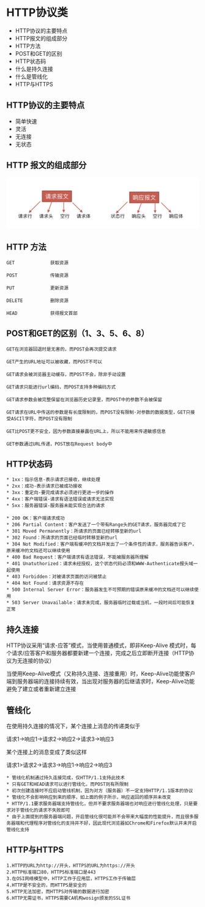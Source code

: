 # HTTP协议类

* HTTP协议的主要特点
* HTTP报文的组成部分
* HTTP方法
* POST和GET的区别
* HTTP状态码
* 什么是持久连接
* 什么是管线化
* HTTP与HTTPS

## HTTP协议的主要特点
* 简单快速
* 灵活
* 无连接
* 无状态

## HTTP 报文的组成部分
<img src="../screenshots/面试-HTTP协议类-报文.png"/>

## HTTP 方法
```
GET             获取资源

POST            传输资源

PUT             更新资源

DELETE          删除资源

HEAD            获得报文首部
```

## POST和GET的区别（1、3、5、6、8）
```
GET在浏览器回退时是无害的，而POST会再次提交请求

GET产生的URL地址可以被收藏，而POST不可以

GET请求会被浏览器主动缓存，而POST不会，除非手动设置

GET请求只能进行url编码，而POST支持多种编码方式

GET请求参数会被完整保留在浏览器历史记录里，而POST中的参数不会被保留

GET请求在URL中传送的参数是有长度限制的，而POST没有限制·对参数的数据类型，GET只接受ASCIl字符，而POST没有限制

GET比POST更不安全，因为参数直接暴露在URL上，所以不能用来传递敏感信息

GET参数通过URL传递，POST放在Request body中
```

## HTTP状态码
```
* 1xx：指示信息-表示请求已接收，继续处理
* 2xx：成功-表示请求已被成功接收
* 3xx：重定向-要完成请求必须进行更进一步的操作
* 4xx：客户端错误-请求有语法错误或请求无法实现
* 5xx：服务器错误-服务器未能实现合法的请求

* 200 OK：客户端请求成功
* 206 Partial Content：客户发送了一个带有Range头的GET请求，服务器完成了它
* 301 Moved Permanently：所请求的页面已经转移至新的url
* 302 Found：所请求的页面已经临时转移至新的url
* 304 Not Modified：客户端有缓冲的文档并发出了一个条件性的请求，服务器告诉客户，原来缓冲的文档还可以继续使用
* 400 Bad Request：客户端请求有语法错误，不能被服务器所理解
* 401 Unatuthorized：请求未经授权，这个状态代码必须和WWW-Authenticate报头域一起使用
* 403 Forbidden：对被请求页面的访问被禁止
* 404 Not Found：请求资源不存在
* 500 Internal Server Error：服务器发生不可预期的错误原来缓冲的文档还可以继续使用
* 503 Server Unavailable：请求未完成，服务器临时过载或当机，一段时间后可能恢复正常
```

## 持久连接
HTTP协议采用“请求-应答”模式，当使用普通模式，即非Keep-Alive 模式时，每个请求/应答客户和服务器都要新建一个连接，完成之后立即断开连接（HTTP协议为无连接的协议）

当使用Keep-Alive模式（又称持久连接、连接重用）时，Keep-Alive功能使客户端到服务器端的连接持续有效，当出现对服务器的后继请求时，Keep-Alive功能避免了建立或者重新建立连接

## 管线化
在使用持久连接的情况下，某个连接上消息的传递类似于

请求1->响应1->请求2->响应2->请求3->响应3

某个连接上的消息变成了类似这样

请求1>请求2->请求3->响应1->响应2->响应3
```
* 管线化机制通过持久连接完成，仅HTTP/1.1支持此技术
* 只有GET和HEAD请求可以进行管线化，而POST则有所限制
* 初次创建连接时不应启动管线机制，因为对方（服务器）不一定支持HTTP/1.1版本的协议
* 管线化不会影响响应到来的顺序，如上面的例子所示，响应返回的顺序并未改变
* HTTP/1.1要求服务器端支持管线化，但并不要求服务器端也对响应进行管线化处理，只是要求对于管线化的请求不失败即可
* 由于上面提到的服务器端问题，开启管线化很可能并不会带来大幅度的性能提升，而且很多服务器端和代理程序对管线化的支持并不好，因此现代浏览器如Chrome和Firefox默认并未开启管线化支持
```

## HTTP与HTTPS
```
1.HTTP的URL为http://开头，HTTPS的URL为https://开头
2.HTTP标准端口80，HTTPS标准端口是443
3.在OSI网络模型中，HTTP工作于应用层，HTTPS工作于传输层
4.HTTP是不安全的，而HTTPS是安全的
5.HTTP无法加密，而HTTPS对传输的数据进行加密
6.HTTP无需证书，HTTPS需要CA机构wosign颁发的SSL证书
```